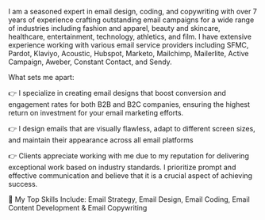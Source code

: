 I am a seasoned expert in email design, coding, and copywriting with over 7 years of experience crafting outstanding email campaigns for a wide range of industries including fashion and apparel, beauty and skincare, healthcare, entertainment, technology, athletics, and film. I have extensive experience working with various email service providers including SFMC, Pardot, Klaviyo, Acoustic, Hubspot, Marketo, Mailchimp, Mailerlite, Active Campaign, Aweber, Constant Contact, and Sendy.

What sets me apart:

👉 I specialize in creating email designs that boost conversion and engagement rates for both B2B and B2C companies, ensuring the highest return on investment for your email marketing efforts.

👉 I design emails that are visually flawless, adapt to different screen sizes, and maintain their appearance across all email platforms

👉 Clients appreciate working with me due to my reputation for delivering exceptional work based on industry standards. I prioritize prompt and effective communication and believe that it is a crucial aspect of achieving success.

💪 My Top Skills Include: Email Strategy, Email Design, Email Coding, Email Content Development & Email Copywriting
